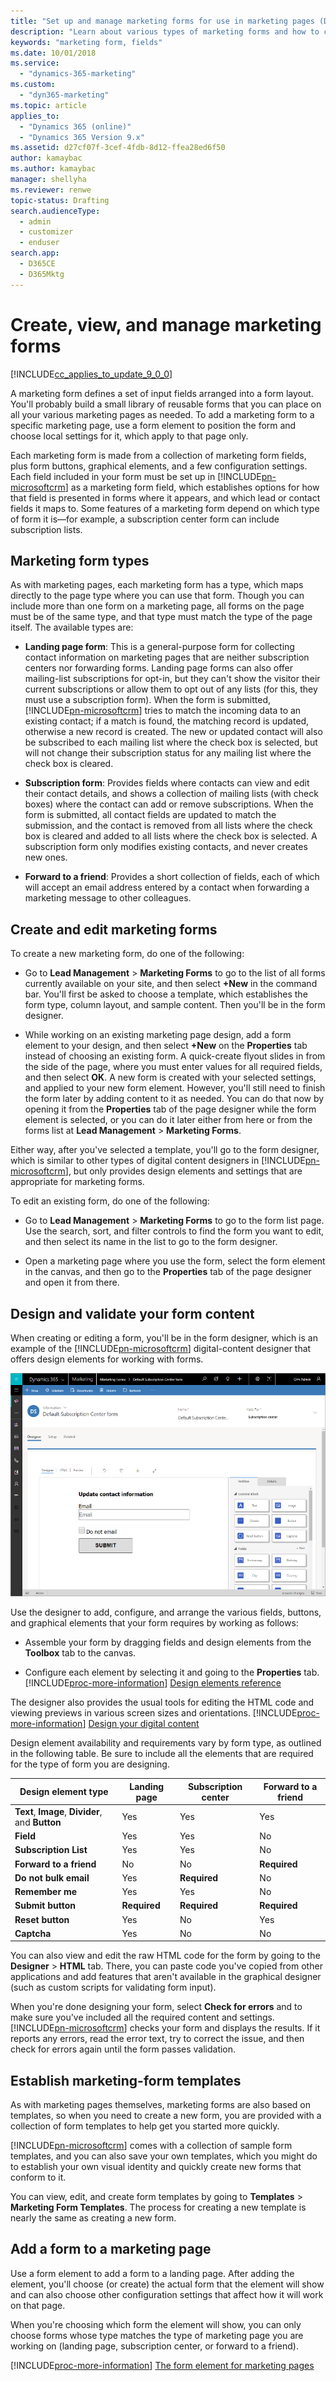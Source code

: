 ```yaml
---
title: "Set up and manage marketing forms for use in marketing pages (Dynamics 365 for Marketing) | Microsoft Docs"
description: "Learn about various types of marketing forms and how to create them in Dynamics 365 for Marketing"
keywords: "marketing form, fields"
ms.date: 10/01/2018
ms.service: 
  - "dynamics-365-marketing"
ms.custom: 
  - "dyn365-marketing"
ms.topic: article
applies_to: 
  - "Dynamics 365 (online)"
  - "Dynamics 365 Version 9.x"
ms.assetid: d27cf07f-3cef-4fdb-8d12-ffea28ed6f50
author: kamaybac
ms.author: kamaybac
manager: shellyha
ms.reviewer: renwe
topic-status: Drafting
search.audienceType: 
  - admin
  - customizer
  - enduser
search.app: 
  - D365CE
  - D365Mktg
---
```


# Create, view, and manage marketing forms

[!INCLUDE[cc_applies_to_update_9_0_0](../includes/cc_applies_to_update_9_0_0.md)]

A marketing form defines a set of input fields arranged into a form layout. You'll probably build a small library of reusable forms that you can place on all your various marketing pages as needed. To add a marketing form to a specific marketing page, use a form element to position the form and choose local settings for it, which apply to that page only.

Each marketing form is made from a collection of marketing form fields, plus form buttons, graphical elements, and a few configuration settings. Each field included in your form must be set up in [!INCLUDE[pn-microsoftcrm](../includes/pn-dynamics-365.md)] as a marketing form field, which establishes options for how that field is presented in forms where it appears, and which lead or contact fields it maps to. Some features of a marketing form depend on which type of form it is—for example, a subscription center form can include subscription lists.

## Marketing form types

As with marketing pages, each marketing form has a type, which maps directly to the page type where you can use that form. Though you can include more than one form on a marketing page, all forms on the page must be of the same type, and that type must match the type of the page itself. The available types are:

- **Landing page form**: This is a general-purpose form for collecting contact information on marketing pages that are neither subscription centers nor forwarding forms. Landing page forms can also offer mailing-list subscriptions for opt-in, but they can't show the visitor their current subscriptions or allow them to opt out of any lists (for this, they must use a subscription form). When the form is submitted, [!INCLUDE[pn-microsoftcrm](../includes/pn-dynamics-365.md)] tries to match the incoming data to an existing contact; if a match is found, the matching record is updated, otherwise a new record is created. The new or updated contact will also be subscribed to each mailing list where the check box is selected, but will not change their subscription status for any mailing list where the check box is cleared.

- **Subscription form**: Provides fields where contacts can view and edit their contact details, and shows a collection of mailing lists (with check boxes) where the contact can add or remove subscriptions. When the form is submitted, all contact fields are updated to match the submission, and the contact is removed from all lists where the check box is cleared and added to all lists where the check box is selected. A subscription form only modifies existing contacts, and never creates new ones.

- **Forward to a friend**: Provides a short collection of fields, each of which will accept an email address entered by a contact when forwarding a marketing message to other colleagues.

## Create and edit marketing forms

To create a new marketing form, do one of the following:

- Go to **Lead Management** &gt; **Marketing Forms** to go to the list of all forms currently available on your site, and then select **+New** in the command bar. You'll first be asked to choose a template, which establishes the form type, column layout, and sample content. Then you'll be in the form designer.

- While working on an existing marketing page design, add a form element to your design, and then select **+New** on the **Properties** tab instead of choosing an existing form. A quick-create flyout slides in from the side of the page, where you must enter values for all required fields, and then select **OK**. A new form is created with your selected settings, and applied to your new form element. However, you'll still need to finish the form later by adding content to it as needed. You can do that now by opening it from the **Properties** tab of the page designer while the form element is selected, or you can do it later either from here or from the forms list at **Lead Management** &gt; **Marketing Forms**.

Either way, after you've selected a template, you'll go to the form designer, which is similar to other types of digital content designers in [!INCLUDE[pn-microsoftcrm](../includes/pn-dynamics-365.md)], but only provides design elements and settings that are appropriate for marketing forms.

To edit an existing form, do one of the following:

- Go to **Lead Management** &gt; **Marketing Forms** to go to the form list page. Use the search, sort, and filter controls to find the form you want to edit, and then select its name in the list to go to the form designer.

- Open a marketing page where you use the form, select the form element in the canvas, and then go to the **Properties** tab of the page designer and open it from there.

## Design and validate your form content

When creating or editing a form, you'll be in the form designer, which is an example of the [!INCLUDE[pn-microsoftcrm](../includes/pn-dynamics-365.md)] digital-content designer that offers design elements for working with forms.

![The form designer](media/designer-forms.png "The form designer")

Use the designer to add, configure, and arrange the various fields, buttons, and graphical elements that your form requires by working as follows:

- Assemble your form by dragging fields and design elements from the **Toolbox** tab to the canvas.

- Configure each element by selecting it and going to the **Properties** tab. [!INCLUDE[proc-more-information](../includes/proc-more-information.md)] [Design elements reference](content-blocks-reference.md)

The designer also provides the usual tools for editing the HTML code and viewing previews in various screen sizes and orientations. [!INCLUDE[proc-more-information](../includes/proc-more-information.md)] [Design your digital content](design-digital-content.md)

Design element availability and requirements vary by form type, as outlined in the following table. Be sure to include all the elements that are required for the type of form you are designing.

| **Design element type** |**Landing page** | **Subscription center** |**Forward to a friend** |
|----------|----------|----------|--------------------------|
| **Text**, **Image**, **Divider**, and **Button** | Yes               | Yes                     | Yes                      |
| **Field**                           | Yes               | Yes                     | No                       |
| **Subscription List**               | Yes               | Yes                     | No                       |
| **Forward to a friend**             | No                | No                      | **Required**             |
| **Do not bulk email**              | Yes               | **Required**            | No                       |
| **Remember me**                    | Yes               | Yes                     | No                       |
| **Submit button**                  | **Required**      | **Required**            | **Required**             |
| **Reset button**                    | Yes               | No                      | Yes                      |
| **Captcha**                          | Yes               | No                      | No                       |

You can also view and edit the raw HTML code for the form by going to the **Designer** &gt; **HTML** tab. There, you can paste code you've copied from other applications and add features that aren't available in the graphical designer (such as custom scripts for validating form input).

When you're done designing your form, select **Check for errors** and to make sure you've included all the required content and settings. [!INCLUDE[pn-microsoftcrm](../includes/pn-dynamics-365.md)] checks your form and displays the results. If it reports any errors, read the error text, try to correct the issue, and then check for errors again until the form passes validation.

## Establish marketing-form templates

As with marketing pages themselves, marketing forms are also based on templates, so when you need to create a new form, you are provided with a collection of form templates to help get you started more quickly.

[!INCLUDE[pn-microsoftcrm](../includes/pn-dynamics-365.md)] comes with a collection of sample form templates, and you can also save your own templates, which you might do to establish your own visual identity and quickly create new forms that conform to it.

You can view, edit, and create form templates by going to **Templates** &gt; **Marketing Form Templates**. The process for creating a new template is nearly the same as creating a new form.

## Add a form to a marketing page

Use a form element to add a form to a landing page. After adding the element, you'll choose (or create) the actual form that the element will show and can also choose other configuration settings that affect how it will work on that page.

When you're choosing which form the element will show, you can only choose forms whose type matches the type of marketing page you are working on (landing page, subscription center, or forward to a friend).

[!INCLUDE[proc-more-information](../includes/proc-more-information.md)] [The form element for marketing pages](content-blocks-reference.md#the-form-element-for-marketing-pages)
